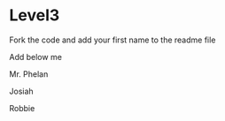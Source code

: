 Level3
======

Fork the code and add your first name to the readme file

Add below me


Mr. Phelan

Josiah


Robbie
